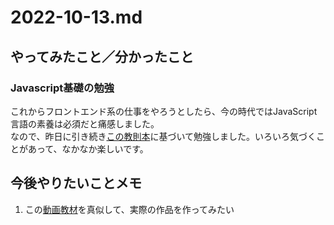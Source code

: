 # 2022-10-13.md

## やってみたこと／分かったこと

### Javascript基礎の勉強  

これからフロントエンド系の仕事をやろうとしたら、今の時代ではJavaScript言語の素養は必須だと痛感しました。  
なので、昨日に引き続き[この教則本](https://jsprimer.net/)に基づいて勉強しました。いろいろ気づくことがあって、なかなか楽しいです。

## 今後やりたいことメモ

1. この[動画教材](https://youtu.be/SMj3ZJwyGzI)を真似して、実際の作品を作ってみたい
